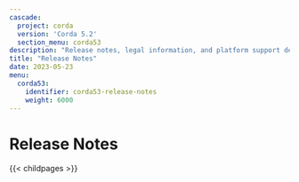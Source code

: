 ```yaml
---
cascade:
  project: corda
  version: 'Corda 5.2'
  section_menu: corda53
description: "Release notes, legal information, and platform support details for Corda 5.2."
title: "Release Notes"
date: 2023-05-23
menu:
  corda53:
    identifier: corda53-release-notes
    weight: 6000
---
```

# Release Notes

{{< childpages >}}
